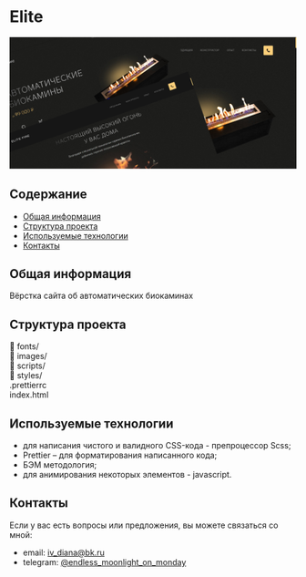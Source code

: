 # Elite
![Main photo](/main_photo10.jpg)

## Содержание
- [Общая информация](#общая-информация)
- [Структура проекта](#структура-проекта)
- [Используемые технологии](#используемые-технологии)
- [Контакты](#контакты)

## Общая информация
Вёрстка сайта об автоматических биокаминах

## Структура проекта
📁 fonts/  
📁 images/  
📁 scripts/  
📁 styles/     
.prettierrc  
index.html   

## Используемые технологии
- для написания чистого и валидного CSS-кода - препроцессор Scss;
- Prettier – для форматирования написанного кода;
- БЭМ методология;
- для анимирования некоторых элементов - javascript.

## Контакты
Если у вас есть вопросы или предложения, вы можете связаться со мной:

- email: [iv_diana@bk.ru](mailto:iv_diana@bk.ru)
- telegram: [@endless_moonlight_on_monday](https://t.me/endless_moonlight_on_monday)

